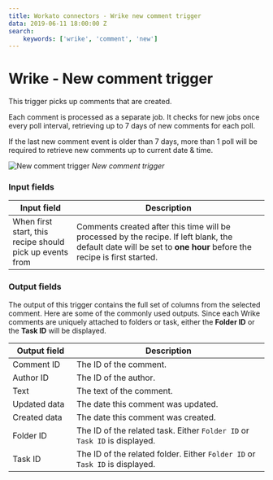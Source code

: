 ```yaml
---
title: Workato connectors - Wrike new comment trigger
data: 2019-06-11 18:00:00 Z
search:
    keywords: ['wrike', 'comment', 'new']
---
```


# Wrike - New comment trigger

This trigger picks up comments that are created.

Each comment is processed as a separate job. It checks for new jobs once every poll interval, retrieving up to 7 days of new comments for each poll.

If the last new comment event is older than 7 days, more than 1 poll will be required to retrieve new comments up to current date & time.

![New comment trigger](~@img/connectors/Wrike/new-comment-trigger.png)
*New comment trigger*

### Input fields

<table class="unchanged rich-diff-level-one">
  <thead>
    <tr>
      <th width='25%'>Input field</th>
      <th>Description</th>
    </tr>
  </thead>
  <tbody>
    <tr>
      <td>When first start, this recipe should pick up events from</a></td>
      <td>
        Comments created after this time will be processed by the recipe. If left blank, the default date will be set to <b>one hour</b> before the recipe is first started.
      </td>
    </tr>
    </tbody>
</table>

### Output fields

The output of this trigger contains the full set of columns from the selected comment. Here are some of the commonly used outputs. Since each Wrike comments are uniquely attached to folders or task, either the **Folder ID** or the **Task ID** will be displayed.

<table class="unchanged rich-diff-level-one">
  <thead>
    <tr>
      <th width='25%'>Output field</th>
      <th>Description</th>
    </tr>
  </thead>
  <tbody>
    <tr>
      <td>Comment ID</td>
      <td>
        The ID of the comment.
      </td>
    </tr>  
    <tr>
      <td>Author ID</td>
      <td>
        The ID of the author.
      </td>
    </tr>
    <tr>
      <td>Text</td>
      <td>
        The text of the comment.
      </td>
    </tr>
    <tr>
      <td>Updated data</td>
      <td>
        The date this comment was updated.
      </td>
    </tr>
    <tr>
      <td>Created data</td>
      <td>
        The date this comment was created.
      </td>
    </tr>
    <tr>
      <td>Folder ID</td>
      <td>
        The ID of the related task. Either <code>Folder ID</code> or <code>Task ID</code> is displayed.
      </td>
    </tr>
    <tr>
      <td>Task ID</td>
      <td>
        The ID of the related folder. Either <code>Folder ID</code> or <code>Task ID</code> is displayed.
      </td>
    </tr>
  </tbody>
</table>
